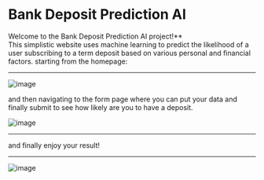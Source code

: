 # **Bank Deposit Prediction AI**
 Welcome to the Bank Deposit Prediction AI project!** <br>
 This simplistic website uses machine learning to predict the likelihood of a user subscribing to a term deposit based on various personal and financial factors.
 starting from the homepage:
<hr>

![image](https://github.com/user-attachments/assets/204d423a-221b-4dac-bf35-ab49ef7d2bfd)

and then navigating to the form page where you can put your data and finally submit to see how likely are you to have a deposit.

![image](https://github.com/user-attachments/assets/fd9386f3-c2b3-47b9-aa5d-d3e7ac9efd10)

<hr>

and finally enjoy your result!
<hr>

![image](https://github.com/user-attachments/assets/4fc40614-6362-4224-807d-129adedb4125)

